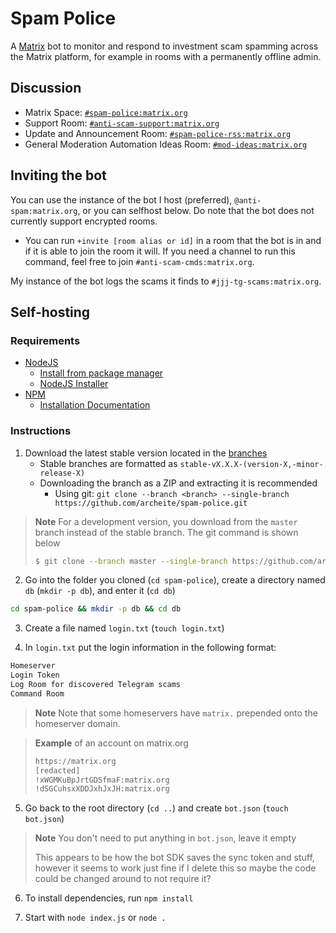 # Spam Police

A [Matrix](https://matrix.org/) bot to monitor and respond to investment scam spamming across the Matrix platform, for example in rooms with a permanently offline admin.

## Discussion

- Matrix Space: [`#spam-police:matrix.org`](https://matrix.to/#/#spam-police:matrix.org)
- Support Room: [`#anti-scam-support:matrix.org`](https://matrix.to/#/#anti-scam-support:matrix.org)
- Update and Announcement Room: [`#spam-police-rss:matrix.org`](https://matrix.to/#/#spam-police-rss:matrix.org)
- General Moderation Automation Ideas Room: [`#mod-ideas:matrix.org`](https://matrix.to/#/#mod-ideas:matrix.org)

## Inviting the bot

You can use the instance of the bot I host (preferred), `@anti-spam:matrix.org`, or you can selfhost below. Do note that the bot does not currently support encrypted rooms.

- You can run `+invite [room alias or id]` in a room that the bot is in and if it is able to join the room it will. If you need a channel to run this command, feel free to join `#anti-scam-cmds:matrix.org`.

My instance of the bot logs the scams it finds to `#jjj-tg-scams:matrix.org`. 

## Self-hosting

### Requirements

- [NodeJS](https://nodejs.org/en/download/package-manager/)
	- [Install from package manager](https://nodejs.org/en/download/package-manager/)
	- [NodeJS Installer](https://nodejs.org/en/download/)
- [NPM](https://docs.npmjs.com/downloading-and-installing-node-js-and-npm)
	- [Installation Documentation](https://docs.npmjs.com/downloading-and-installing-node-js-and-npm)

### Instructions

1. Download the latest stable version located in the [branches](https://github.com/jjj333-p/spam-police/branches)
	- Stable branches are formatted as `stable-vX.X.X-(version-X,-minor-release-X)`
	- Downloading the branch as a ZIP and extracting it is recommended
		- Using git: `git clone --branch <branch> --single-branch https://github.com/archeite/spam-police.git`

> **Note**
> For a development version, you download from the `master` branch instead of the stable branch. The git command is shown below
> ```bash
> $ git clone --branch master --single-branch https://github.com/archeite/spam-police.git
> ```

2. Go into the folder you cloned (`cd spam-police`), create a directory named `db` (`mkdir -p db`), and enter it (`cd db`)

```bash
cd spam-police && mkdir -p db && cd db
```

3. Create a file named `login.txt` (`touch login.txt`)

4. In `login.txt` put the login information in the following format:
```txt
Homeserver
Login Token
Log Room for discovered Telegram scams
Command Room
```

> **Note**
> Note that some homeservers have `matrix.` prepended onto the homeserver domain.

> **Example** of an account on matrix.org
> ```txt
> https://matrix.org
> [redacted]
> !xWGMKuBpJrtGDSfmaF:matrix.org
> !dSGCuhsxXDDJxhJxJH:matrix.org
> ```
 

5. Go back to the root directory (`cd ..`) and create `bot.json` (`touch bot.json`)

> **Note**
> You don't need to put anything in `bot.json`, leave it empty
> 
> This appears to be how the bot SDK saves the sync token and stuff, however it seems to work just fine if I delete this so maybe the code could be changed around to not require it?

6. To install dependencies, run `npm install`

7. Start with `node index.js` or `node .`
